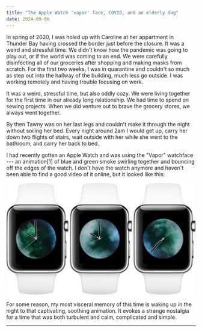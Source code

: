 ```yaml
---
title: "The Apple Watch 'vapor' face, COVID, and an elderly dog"
date: 2024-09-06
---
```

In spring of 2020, I was holed up with Caroline at her appartment in Thunder Bay having crossed the border just before the closure. It was a weird and stressful time. We didn't know how the pandemic was going to play out, or if the world was coming to an end. We were carefully disinfecting all of our groceries after shopping and making masks from scratch. For the first two weeks, I was in quarantine and couldn't so much as step out into the hallway of the building, much less go outside. I was working remotely and having trouble focusing on work.

It was a weird, stressful time, but also oddly cozy. We were living together for the first time in our already long relationship. We had time to spend on sewing projects. When we did venture out to brave the grocery stores, we always went together.

By then Tawny was on her last legs and couldn't make it through the night without soiling her bed. Every night around 2am I would get up, carry her down two flights of stairs, wait outside with her while she went to the bathroom, and carry her back to bed.

I had recently gotten an Apple Watch and was using the "Vapor" watchface --- an animation[1] of blue and green smoke swirling together and bouncing off the edges of the watch. I don't have the watch anymore and haven't been able to find a good video of it online, but it looked like this:

![](apple-watch-watchos-5-face-motion-vapor.jpg)

For some reason, my most visceral memory of this time is waking up in the night to that captivating, soothing animation. It evokes a strange nostalgia for a time that was both turbulent and calm, complicated and simple.

---
[^1]: I was always slightly disappointed that it was a static animation and not dynamic and random, but I just learned the reason for that: the effects are [physically created and recorded](https://youtu.be/aK7KPw9bLfI?si=1MjmqjG-asBjtufu&t=28).